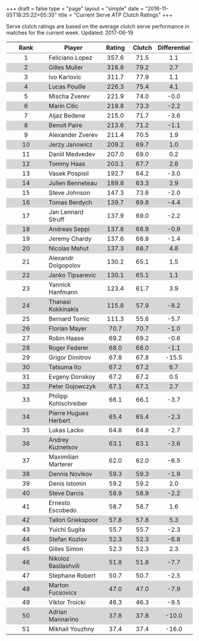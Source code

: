 +++
draft = false
type = "page" 
layout = "simple"
date = "2016-11-05T18:25:22+05:30"
title = "Current Serve ATP Clutch Ratings"
+++


Serve clutch ratings are based on the average clutch serve performance in matches for the current week. Updated: 2017-06-19


<table class='gmisc_table' style='border-collapse: collapse; margin-top: 1em; margin-bottom: 1em;' >
<thead>
<tr>
<th style='border-bottom: 1px solid grey; border-top: 2px solid grey; text-align: center;'>Rank</th>
<th style='border-bottom: 1px solid grey; border-top: 2px solid grey; text-align: center;'>Player</th>
<th style='border-bottom: 1px solid grey; border-top: 2px solid grey; text-align: center;'>Rating</th>
<th style='border-bottom: 1px solid grey; border-top: 2px solid grey; text-align: center;'>Clutch</th>
<th style='border-bottom: 1px solid grey; border-top: 2px solid grey; text-align: center;'>Differential</th>
</tr>
</thead>
<tbody>
<tr>
<td style='width:40%; text-align: center;'>1</td>
<td style='width:40%; text-align: left;'>Feliciano Lopez</td>
<td style='width:40%; text-align: center;'>357.6</td>
<td style='width:40%; text-align: center;'>71.5</td>
<td style='width:40%; text-align: center;'>1.1</td>
</tr>
<tr style='background-color: #d6d6d6;'>
<td style='width:40%; background-color: #d6d6d6; text-align: center;'>2</td>
<td style='width:40%; background-color: #d6d6d6; text-align: left;'>Gilles Muller</td>
<td style='width:40%; background-color: #d6d6d6; text-align: center;'>316.8</td>
<td style='width:40%; background-color: #d6d6d6; text-align: center;'>79.2</td>
<td style='width:40%; background-color: #d6d6d6; text-align: center;'>2.7</td>
</tr>
<tr>
<td style='width:40%; text-align: center;'>3</td>
<td style='width:40%; text-align: left;'>Ivo Karlovic</td>
<td style='width:40%; text-align: center;'>311.7</td>
<td style='width:40%; text-align: center;'>77.9</td>
<td style='width:40%; text-align: center;'>1.1</td>
</tr>
<tr style='background-color: #d6d6d6;'>
<td style='width:40%; background-color: #d6d6d6; text-align: center;'>4</td>
<td style='width:40%; background-color: #d6d6d6; text-align: left;'>Lucas Pouille</td>
<td style='width:40%; background-color: #d6d6d6; text-align: center;'>226.3</td>
<td style='width:40%; background-color: #d6d6d6; text-align: center;'>75.4</td>
<td style='width:40%; background-color: #d6d6d6; text-align: center;'>4.1</td>
</tr>
<tr>
<td style='width:40%; text-align: center;'>5</td>
<td style='width:40%; text-align: left;'>Mischa Zverev</td>
<td style='width:40%; text-align: center;'>221.9</td>
<td style='width:40%; text-align: center;'>74.0</td>
<td style='width:40%; text-align: center;'>-0.0</td>
</tr>
<tr style='background-color: #d6d6d6;'>
<td style='width:40%; background-color: #d6d6d6; text-align: center;'>6</td>
<td style='width:40%; background-color: #d6d6d6; text-align: left;'>Marin Cilic</td>
<td style='width:40%; background-color: #d6d6d6; text-align: center;'>219.8</td>
<td style='width:40%; background-color: #d6d6d6; text-align: center;'>73.3</td>
<td style='width:40%; background-color: #d6d6d6; text-align: center;'>-2.2</td>
</tr>
<tr>
<td style='width:40%; text-align: center;'>7</td>
<td style='width:40%; text-align: left;'>Aljaz Bedene</td>
<td style='width:40%; text-align: center;'>215.0</td>
<td style='width:40%; text-align: center;'>71.7</td>
<td style='width:40%; text-align: center;'>-3.6</td>
</tr>
<tr style='background-color: #d6d6d6;'>
<td style='width:40%; background-color: #d6d6d6; text-align: center;'>8</td>
<td style='width:40%; background-color: #d6d6d6; text-align: left;'>Benoit Paire</td>
<td style='width:40%; background-color: #d6d6d6; text-align: center;'>213.6</td>
<td style='width:40%; background-color: #d6d6d6; text-align: center;'>71.2</td>
<td style='width:40%; background-color: #d6d6d6; text-align: center;'>-1.1</td>
</tr>
<tr>
<td style='width:40%; text-align: center;'>9</td>
<td style='width:40%; text-align: left;'>Alexander Zverev</td>
<td style='width:40%; text-align: center;'>211.4</td>
<td style='width:40%; text-align: center;'>70.5</td>
<td style='width:40%; text-align: center;'>1.9</td>
</tr>
<tr style='background-color: #d6d6d6;'>
<td style='width:40%; background-color: #d6d6d6; text-align: center;'>10</td>
<td style='width:40%; background-color: #d6d6d6; text-align: left;'>Jerzy Janowicz</td>
<td style='width:40%; background-color: #d6d6d6; text-align: center;'>209.2</td>
<td style='width:40%; background-color: #d6d6d6; text-align: center;'>69.7</td>
<td style='width:40%; background-color: #d6d6d6; text-align: center;'>1.0</td>
</tr>
<tr>
<td style='width:40%; text-align: center;'>11</td>
<td style='width:40%; text-align: left;'>Daniil Medvedev</td>
<td style='width:40%; text-align: center;'>207.0</td>
<td style='width:40%; text-align: center;'>69.0</td>
<td style='width:40%; text-align: center;'>0.2</td>
</tr>
<tr style='background-color: #d6d6d6;'>
<td style='width:40%; background-color: #d6d6d6; text-align: center;'>12</td>
<td style='width:40%; background-color: #d6d6d6; text-align: left;'>Tommy Haas</td>
<td style='width:40%; background-color: #d6d6d6; text-align: center;'>203.1</td>
<td style='width:40%; background-color: #d6d6d6; text-align: center;'>67.7</td>
<td style='width:40%; background-color: #d6d6d6; text-align: center;'>2.6</td>
</tr>
<tr>
<td style='width:40%; text-align: center;'>13</td>
<td style='width:40%; text-align: left;'>Vasek Pospisil</td>
<td style='width:40%; text-align: center;'>192.7</td>
<td style='width:40%; text-align: center;'>64.2</td>
<td style='width:40%; text-align: center;'>-3.0</td>
</tr>
<tr style='background-color: #d6d6d6;'>
<td style='width:40%; background-color: #d6d6d6; text-align: center;'>14</td>
<td style='width:40%; background-color: #d6d6d6; text-align: left;'>Julien Benneteau</td>
<td style='width:40%; background-color: #d6d6d6; text-align: center;'>189.8</td>
<td style='width:40%; background-color: #d6d6d6; text-align: center;'>63.3</td>
<td style='width:40%; background-color: #d6d6d6; text-align: center;'>2.9</td>
</tr>
<tr>
<td style='width:40%; text-align: center;'>15</td>
<td style='width:40%; text-align: left;'>Steve Johnson</td>
<td style='width:40%; text-align: center;'>147.3</td>
<td style='width:40%; text-align: center;'>73.6</td>
<td style='width:40%; text-align: center;'>-2.0</td>
</tr>
<tr style='background-color: #d6d6d6;'>
<td style='width:40%; background-color: #d6d6d6; text-align: center;'>16</td>
<td style='width:40%; background-color: #d6d6d6; text-align: left;'>Tomas Berdych</td>
<td style='width:40%; background-color: #d6d6d6; text-align: center;'>139.7</td>
<td style='width:40%; background-color: #d6d6d6; text-align: center;'>69.8</td>
<td style='width:40%; background-color: #d6d6d6; text-align: center;'>-4.4</td>
</tr>
<tr>
<td style='width:40%; text-align: center;'>17</td>
<td style='width:40%; text-align: left;'>Jan Lennard Struff</td>
<td style='width:40%; text-align: center;'>137.9</td>
<td style='width:40%; text-align: center;'>69.0</td>
<td style='width:40%; text-align: center;'>-2.2</td>
</tr>
<tr style='background-color: #d6d6d6;'>
<td style='width:40%; background-color: #d6d6d6; text-align: center;'>18</td>
<td style='width:40%; background-color: #d6d6d6; text-align: left;'>Andreas Seppi</td>
<td style='width:40%; background-color: #d6d6d6; text-align: center;'>137.8</td>
<td style='width:40%; background-color: #d6d6d6; text-align: center;'>68.9</td>
<td style='width:40%; background-color: #d6d6d6; text-align: center;'>-0.9</td>
</tr>
<tr>
<td style='width:40%; text-align: center;'>19</td>
<td style='width:40%; text-align: left;'>Jeremy Chardy</td>
<td style='width:40%; text-align: center;'>137.6</td>
<td style='width:40%; text-align: center;'>68.8</td>
<td style='width:40%; text-align: center;'>-1.4</td>
</tr>
<tr style='background-color: #d6d6d6;'>
<td style='width:40%; background-color: #d6d6d6; text-align: center;'>20</td>
<td style='width:40%; background-color: #d6d6d6; text-align: left;'>Nicolas Mahut</td>
<td style='width:40%; background-color: #d6d6d6; text-align: center;'>137.3</td>
<td style='width:40%; background-color: #d6d6d6; text-align: center;'>68.7</td>
<td style='width:40%; background-color: #d6d6d6; text-align: center;'>4.8</td>
</tr>
<tr>
<td style='width:40%; text-align: center;'>21</td>
<td style='width:40%; text-align: left;'>Alexandr Dolgopolov</td>
<td style='width:40%; text-align: center;'>130.2</td>
<td style='width:40%; text-align: center;'>65.1</td>
<td style='width:40%; text-align: center;'>1.5</td>
</tr>
<tr style='background-color: #d6d6d6;'>
<td style='width:40%; background-color: #d6d6d6; text-align: center;'>22</td>
<td style='width:40%; background-color: #d6d6d6; text-align: left;'>Janko Tipsarevic</td>
<td style='width:40%; background-color: #d6d6d6; text-align: center;'>130.1</td>
<td style='width:40%; background-color: #d6d6d6; text-align: center;'>65.1</td>
<td style='width:40%; background-color: #d6d6d6; text-align: center;'>1.1</td>
</tr>
<tr>
<td style='width:40%; text-align: center;'>23</td>
<td style='width:40%; text-align: left;'>Yannick Hanfmann</td>
<td style='width:40%; text-align: center;'>123.4</td>
<td style='width:40%; text-align: center;'>61.7</td>
<td style='width:40%; text-align: center;'>3.9</td>
</tr>
<tr style='background-color: #d6d6d6;'>
<td style='width:40%; background-color: #d6d6d6; text-align: center;'>24</td>
<td style='width:40%; background-color: #d6d6d6; text-align: left;'>Thanasi Kokkinakis</td>
<td style='width:40%; background-color: #d6d6d6; text-align: center;'>115.8</td>
<td style='width:40%; background-color: #d6d6d6; text-align: center;'>57.9</td>
<td style='width:40%; background-color: #d6d6d6; text-align: center;'>-8.2</td>
</tr>
<tr>
<td style='width:40%; text-align: center;'>25</td>
<td style='width:40%; text-align: left;'>Bernard Tomic</td>
<td style='width:40%; text-align: center;'>111.3</td>
<td style='width:40%; text-align: center;'>55.6</td>
<td style='width:40%; text-align: center;'>-5.7</td>
</tr>
<tr style='background-color: #d6d6d6;'>
<td style='width:40%; background-color: #d6d6d6; text-align: center;'>26</td>
<td style='width:40%; background-color: #d6d6d6; text-align: left;'>Florian Mayer</td>
<td style='width:40%; background-color: #d6d6d6; text-align: center;'>70.7</td>
<td style='width:40%; background-color: #d6d6d6; text-align: center;'>70.7</td>
<td style='width:40%; background-color: #d6d6d6; text-align: center;'>-1.0</td>
</tr>
<tr>
<td style='width:40%; text-align: center;'>27</td>
<td style='width:40%; text-align: left;'>Robin Haase</td>
<td style='width:40%; text-align: center;'>69.2</td>
<td style='width:40%; text-align: center;'>69.2</td>
<td style='width:40%; text-align: center;'>-0.6</td>
</tr>
<tr style='background-color: #d6d6d6;'>
<td style='width:40%; background-color: #d6d6d6; text-align: center;'>28</td>
<td style='width:40%; background-color: #d6d6d6; text-align: left;'>Roger Federer</td>
<td style='width:40%; background-color: #d6d6d6; text-align: center;'>68.0</td>
<td style='width:40%; background-color: #d6d6d6; text-align: center;'>68.0</td>
<td style='width:40%; background-color: #d6d6d6; text-align: center;'>-1.1</td>
</tr>
<tr>
<td style='width:40%; text-align: center;'>29</td>
<td style='width:40%; text-align: left;'>Grigor Dimitrov</td>
<td style='width:40%; text-align: center;'>67.8</td>
<td style='width:40%; text-align: center;'>67.8</td>
<td style='width:40%; text-align: center;'>-15.5</td>
</tr>
<tr style='background-color: #d6d6d6;'>
<td style='width:40%; background-color: #d6d6d6; text-align: center;'>30</td>
<td style='width:40%; background-color: #d6d6d6; text-align: left;'>Tatsuma Ito</td>
<td style='width:40%; background-color: #d6d6d6; text-align: center;'>67.2</td>
<td style='width:40%; background-color: #d6d6d6; text-align: center;'>67.2</td>
<td style='width:40%; background-color: #d6d6d6; text-align: center;'>6.7</td>
</tr>
<tr>
<td style='width:40%; text-align: center;'>31</td>
<td style='width:40%; text-align: left;'>Evgeny Donskoy</td>
<td style='width:40%; text-align: center;'>67.2</td>
<td style='width:40%; text-align: center;'>67.2</td>
<td style='width:40%; text-align: center;'>0.5</td>
</tr>
<tr style='background-color: #d6d6d6;'>
<td style='width:40%; background-color: #d6d6d6; text-align: center;'>32</td>
<td style='width:40%; background-color: #d6d6d6; text-align: left;'>Peter Gojowczyk</td>
<td style='width:40%; background-color: #d6d6d6; text-align: center;'>67.1</td>
<td style='width:40%; background-color: #d6d6d6; text-align: center;'>67.1</td>
<td style='width:40%; background-color: #d6d6d6; text-align: center;'>2.7</td>
</tr>
<tr>
<td style='width:40%; text-align: center;'>33</td>
<td style='width:40%; text-align: left;'>Philipp Kohlschreiber</td>
<td style='width:40%; text-align: center;'>66.1</td>
<td style='width:40%; text-align: center;'>66.1</td>
<td style='width:40%; text-align: center;'>-3.7</td>
</tr>
<tr style='background-color: #d6d6d6;'>
<td style='width:40%; background-color: #d6d6d6; text-align: center;'>34</td>
<td style='width:40%; background-color: #d6d6d6; text-align: left;'>Pierre Hugues Herbert</td>
<td style='width:40%; background-color: #d6d6d6; text-align: center;'>65.4</td>
<td style='width:40%; background-color: #d6d6d6; text-align: center;'>65.4</td>
<td style='width:40%; background-color: #d6d6d6; text-align: center;'>-2.3</td>
</tr>
<tr>
<td style='width:40%; text-align: center;'>35</td>
<td style='width:40%; text-align: left;'>Lukas Lacko</td>
<td style='width:40%; text-align: center;'>64.8</td>
<td style='width:40%; text-align: center;'>64.8</td>
<td style='width:40%; text-align: center;'>-2.7</td>
</tr>
<tr style='background-color: #d6d6d6;'>
<td style='width:40%; background-color: #d6d6d6; text-align: center;'>36</td>
<td style='width:40%; background-color: #d6d6d6; text-align: left;'>Andrey Kuznetsov</td>
<td style='width:40%; background-color: #d6d6d6; text-align: center;'>63.1</td>
<td style='width:40%; background-color: #d6d6d6; text-align: center;'>63.1</td>
<td style='width:40%; background-color: #d6d6d6; text-align: center;'>-3.6</td>
</tr>
<tr>
<td style='width:40%; text-align: center;'>37</td>
<td style='width:40%; text-align: left;'>Maximilian Marterer</td>
<td style='width:40%; text-align: center;'>62.0</td>
<td style='width:40%; text-align: center;'>62.0</td>
<td style='width:40%; text-align: center;'>-6.5</td>
</tr>
<tr style='background-color: #d6d6d6;'>
<td style='width:40%; background-color: #d6d6d6; text-align: center;'>38</td>
<td style='width:40%; background-color: #d6d6d6; text-align: left;'>Dennis Novikov</td>
<td style='width:40%; background-color: #d6d6d6; text-align: center;'>59.3</td>
<td style='width:40%; background-color: #d6d6d6; text-align: center;'>59.3</td>
<td style='width:40%; background-color: #d6d6d6; text-align: center;'>-1.9</td>
</tr>
<tr>
<td style='width:40%; text-align: center;'>39</td>
<td style='width:40%; text-align: left;'>Denis Istomin</td>
<td style='width:40%; text-align: center;'>59.2</td>
<td style='width:40%; text-align: center;'>59.2</td>
<td style='width:40%; text-align: center;'>2.0</td>
</tr>
<tr style='background-color: #d6d6d6;'>
<td style='width:40%; background-color: #d6d6d6; text-align: center;'>40</td>
<td style='width:40%; background-color: #d6d6d6; text-align: left;'>Steve Darcis</td>
<td style='width:40%; background-color: #d6d6d6; text-align: center;'>58.9</td>
<td style='width:40%; background-color: #d6d6d6; text-align: center;'>58.9</td>
<td style='width:40%; background-color: #d6d6d6; text-align: center;'>-2.2</td>
</tr>
<tr>
<td style='width:40%; text-align: center;'>41</td>
<td style='width:40%; text-align: left;'>Ernesto Escobedo</td>
<td style='width:40%; text-align: center;'>58.7</td>
<td style='width:40%; text-align: center;'>58.7</td>
<td style='width:40%; text-align: center;'>1.6</td>
</tr>
<tr style='background-color: #d6d6d6;'>
<td style='width:40%; background-color: #d6d6d6; text-align: center;'>42</td>
<td style='width:40%; background-color: #d6d6d6; text-align: left;'>Tallon Griekspoor</td>
<td style='width:40%; background-color: #d6d6d6; text-align: center;'>57.8</td>
<td style='width:40%; background-color: #d6d6d6; text-align: center;'>57.8</td>
<td style='width:40%; background-color: #d6d6d6; text-align: center;'>5.3</td>
</tr>
<tr>
<td style='width:40%; text-align: center;'>43</td>
<td style='width:40%; text-align: left;'>Yuichi Sugita</td>
<td style='width:40%; text-align: center;'>55.7</td>
<td style='width:40%; text-align: center;'>55.7</td>
<td style='width:40%; text-align: center;'>-2.3</td>
</tr>
<tr style='background-color: #d6d6d6;'>
<td style='width:40%; background-color: #d6d6d6; text-align: center;'>44</td>
<td style='width:40%; background-color: #d6d6d6; text-align: left;'>Stefan Kozlov</td>
<td style='width:40%; background-color: #d6d6d6; text-align: center;'>52.3</td>
<td style='width:40%; background-color: #d6d6d6; text-align: center;'>52.3</td>
<td style='width:40%; background-color: #d6d6d6; text-align: center;'>-6.8</td>
</tr>
<tr>
<td style='width:40%; text-align: center;'>45</td>
<td style='width:40%; text-align: left;'>Gilles Simon</td>
<td style='width:40%; text-align: center;'>52.3</td>
<td style='width:40%; text-align: center;'>52.3</td>
<td style='width:40%; text-align: center;'>2.3</td>
</tr>
<tr style='background-color: #d6d6d6;'>
<td style='width:40%; background-color: #d6d6d6; text-align: center;'>46</td>
<td style='width:40%; background-color: #d6d6d6; text-align: left;'>Nikoloz Basilashvili</td>
<td style='width:40%; background-color: #d6d6d6; text-align: center;'>51.8</td>
<td style='width:40%; background-color: #d6d6d6; text-align: center;'>51.8</td>
<td style='width:40%; background-color: #d6d6d6; text-align: center;'>-7.7</td>
</tr>
<tr>
<td style='width:40%; text-align: center;'>47</td>
<td style='width:40%; text-align: left;'>Stephane Robert</td>
<td style='width:40%; text-align: center;'>50.7</td>
<td style='width:40%; text-align: center;'>50.7</td>
<td style='width:40%; text-align: center;'>-2.5</td>
</tr>
<tr style='background-color: #d6d6d6;'>
<td style='width:40%; background-color: #d6d6d6; text-align: center;'>48</td>
<td style='width:40%; background-color: #d6d6d6; text-align: left;'>Marton Fucsovics</td>
<td style='width:40%; background-color: #d6d6d6; text-align: center;'>47.0</td>
<td style='width:40%; background-color: #d6d6d6; text-align: center;'>47.0</td>
<td style='width:40%; background-color: #d6d6d6; text-align: center;'>-7.9</td>
</tr>
<tr>
<td style='width:40%; text-align: center;'>49</td>
<td style='width:40%; text-align: left;'>Viktor Troicki</td>
<td style='width:40%; text-align: center;'>46.3</td>
<td style='width:40%; text-align: center;'>46.3</td>
<td style='width:40%; text-align: center;'>-9.5</td>
</tr>
<tr style='background-color: #d6d6d6;'>
<td style='width:40%; background-color: #d6d6d6; text-align: center;'>50</td>
<td style='width:40%; background-color: #d6d6d6; text-align: left;'>Adrian Mannarino</td>
<td style='width:40%; background-color: #d6d6d6; text-align: center;'>37.8</td>
<td style='width:40%; background-color: #d6d6d6; text-align: center;'>37.8</td>
<td style='width:40%; background-color: #d6d6d6; text-align: center;'>-10.0</td>
</tr>
<tr>
<td style='width:40%; border-bottom: 2px solid grey; text-align: center;'>51</td>
<td style='width:40%; border-bottom: 2px solid grey; text-align: left;'>Mikhail Youzhny</td>
<td style='width:40%; border-bottom: 2px solid grey; text-align: center;'>37.4</td>
<td style='width:40%; border-bottom: 2px solid grey; text-align: center;'>37.4</td>
<td style='width:40%; border-bottom: 2px solid grey; text-align: center;'>-16.0</td>
</tr>
</tbody>
</table>
